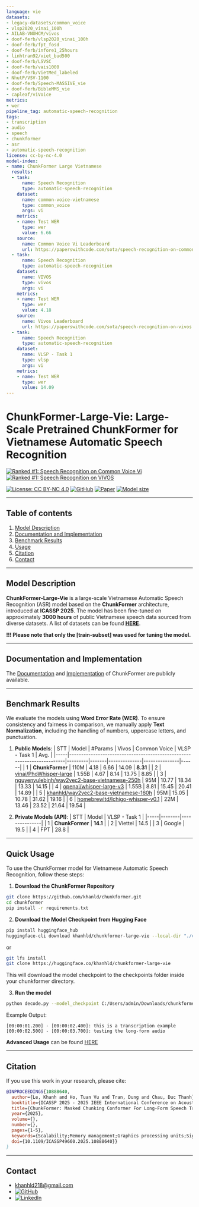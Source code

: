 ```yaml
---
language: vie
datasets:
- legacy-datasets/common_voice
- vlsp2020_vinai_100h
- AILAB-VNUHCM/vivos
- doof-ferb/vlsp2020_vinai_100h
- doof-ferb/fpt_fosd
- doof-ferb/infore1_25hours
- linhtran92/viet_bud500
- doof-ferb/LSVSC
- doof-ferb/vais1000
- doof-ferb/VietMed_labeled
- NhutP/VSV-1100
- doof-ferb/Speech-MASSIVE_vie
- doof-ferb/BibleMMS_vie
- capleaf/viVoice
metrics:
- wer
pipeline_tag: automatic-speech-recognition
tags:
- transcription
- audio
- speech
- chunkformer
- asr
- automatic-speech-recognition
license: cc-by-nc-4.0
model-index:
- name: ChunkFormer Large Vietnamese
  results:
  - task:
      name: Speech Recognition
      type: automatic-speech-recognition
    dataset:
      name: common-voice-vietnamese
      type: common_voice
      args: vi
    metrics:
    - name: Test WER
      type: wer
      value: 6.66
    source:
      name: Common Voice Vi Leaderboard
      url: https://paperswithcode.com/sota/speech-recognition-on-common-voice-vi
  - task:
      name: Speech Recognition
      type: automatic-speech-recognition
    dataset:
      name: VIVOS
      type: vivos
      args: vi
    metrics:
    - name: Test WER
      type: wer
      value: 4.18
    source:
      name: Vivos Leaderboard
      url: https://paperswithcode.com/sota/speech-recognition-on-vivos
  - task:
      name: Speech Recognition
      type: automatic-speech-recognition
    dataset:
      name: VLSP - Task 1
      type: vlsp
      args: vi
    metrics:
    - name: Test WER
      type: wer
      value: 14.09
---
```


# **ChunkFormer-Large-Vie: Large-Scale Pretrained ChunkFormer for Vietnamese Automatic Speech Recognition**
<style>
img {
 display: inline;
}
</style>
[![Ranked #1: Speech Recognition on Common Voice Vi](https://img.shields.io/badge/Ranked%20%231%3A%20Speech%20Recognition%20on%20Common%20Voice%20Vi-%F0%9F%8F%86%20SOTA-blueviolet?style=for-the-badge&logo=paperswithcode&logoColor=white)](https://paperswithcode.com/sota/speech-recognition-on-common-voice-vi)
[![Ranked #1: Speech Recognition on VIVOS](https://img.shields.io/badge/Ranked%20%231%3A%20Speech%20Recognition%20on%20VIVOS-%F0%9F%8F%86%20SOTA-blueviolet?style=for-the-badge&logo=paperswithcode&logoColor=white)](https://paperswithcode.com/sota/speech-recognition-on-vivos)

[![License: CC BY-NC 4.0](https://img.shields.io/badge/License-CC%20BY--NC%204.0-lightgrey.svg)](https://creativecommons.org/licenses/by-nc/4.0/) 
[![GitHub](https://img.shields.io/badge/GitHub-ChunkFormer-blue)](https://github.com/khanld/chunkformer)
[![Paper](https://img.shields.io/badge/Paper-ICASSP%202025-green)](https://arxiv.org/abs/2502.14673)
[![Model size](https://img.shields.io/badge/Params-110M-lightgrey#model-badge)](#description)

---
## Table of contents
1. [Model Description](#description)
2. [Documentation and Implementation](#implementation)
3. [Benchmark Results](#benchmark)
4. [Usage](#usage)
6. [Citation](#citation)
7. [Contact](#contact)

---
<a name = "description" ></a>
## Model Description
**ChunkFormer-Large-Vie** is a large-scale Vietnamese Automatic Speech Recognition (ASR) model based on the **ChunkFormer** architecture, introduced at **ICASSP 2025**. The model has been fine-tuned on approximately **3000 hours** of public Vietnamese speech data sourced from diverse datasets. A list of datasets can be found [**HERE**](dataset.tsv). 

**!!! Please note that only the \[train-subset\] was used for tuning the model.**

---
<a name = "implementation" ></a>
## Documentation and Implementation
The [Documentation]() and [Implementation](https://github.com/khanld/chunkformer) of ChunkFormer are publicly available.

---
<a name = "benchmark" ></a>
## Benchmark Results
We evaluate the models using **Word Error Rate (WER)**. To ensure consistency and fairness in comparison, we manually apply **Text Normalization**, including the handling of numbers, uppercase letters, and punctuation.

1. **Public Models**:
| STT | Model                                                                  | #Params | Vivos | Common Voice | VLSP - Task 1 | Avg. |
|-----|------------------------------------------------------------------------|---------|-------|--------------|---------------|------|
| 1   | **ChunkFormer**                                                            | 110M    | 4.18   | 6.66           | 14.09             | **8.31**    |
| 2   | [vinai/PhoWhisper-large](https://huggingface.co/vinai/PhoWhisper-large)  | 1.55B   | 4.67  | 8.14         | 13.75         | 8.85 |
| 3   | [nguyenvulebinh/wav2vec2-base-vietnamese-250h](https://huggingface.co/nguyenvulebinh/wav2vec2-base-vietnamese-250h) | 95M     | 10.77 | 18.34        | 13.33         | 14.15 |
| 4   | [openai/whisper-large-v3](https://huggingface.co/openai/whisper-large-v3) | 1.55B   | 8.81     | 15.45            | 20.41          | 14.89    |
| 5   | [khanhld/wav2vec2-base-vietnamese-160h](https://huggingface.co/khanhld/wav2vec2-base-vietnamese-160h) | 95M     | 15.05 | 10.78        | 31.62             | 19.16    |
| 6   | [homebrewltd/Ichigo-whisper-v0.1](https://huggingface.co/homebrewltd/Ichigo-whisper-v0.1) | 22M   | 13.46     | 23.52            | 21.64          | 19.54    |

2. **Private Models (API)**:
| STT | Model  | VLSP - Task 1 |
|-----|--------|---------------|
| 1   | **ChunkFormer** | **14.1**             |
| 2   | Viettel     | 14.5          |
| 3   | Google  | 19.5          |
| 4   | FPT   | 28.8          |

---
<a name = "usage" ></a>
## Quick Usage
To use the ChunkFormer model for Vietnamese Automatic Speech Recognition, follow these steps:

1. **Download the ChunkFormer Repository**
```bash
git clone https://github.com/khanld/chunkformer.git
cd chunkformer
pip install -r requirements.txt   
```
2. **Download the Model Checkpoint from Hugging Face**
```bash
pip install huggingface_hub
huggingface-cli download khanhld/chunkformer-large-vie --local-dir "./chunkformer-large-vie"
```
or
```bash
git lfs install
git clone https://huggingface.co/khanhld/chunkformer-large-vie
```
This will download the model checkpoint to the checkpoints folder inside your chunkformer directory.

3. **Run the model**
```bash
python decode.py --model_checkpoint C:/Users/admin/Downloads/chunkformer-main/chunkformer-main/chunkformer-large-vie --long_form_audio C:/Users/admin/Downloads/test.wav --total_batch_duration 14400 --chunk_size 64 --left_context_size 128 --right_context_size 128
```
Example Output:
```
[00:00:01.200] - [00:00:02.400]: this is a transcription example
[00:00:02.500] - [00:00:03.700]: testing the long-form audio
```
**Advanced Usage** can be found [HERE](https://github.com/khanld/chunkformer/tree/main?tab=readme-ov-file#usage)

---
<a name = "citation" ></a>
## Citation
If you use this work in your research, please cite:

```bibtex
@INPROCEEDINGS{10888640,
  author={Le, Khanh and Ho, Tuan Vu and Tran, Dung and Chau, Duc Thanh},
  booktitle={ICASSP 2025 - 2025 IEEE International Conference on Acoustics, Speech and Signal Processing (ICASSP)}, 
  title={ChunkFormer: Masked Chunking Conformer For Long-Form Speech Transcription}, 
  year={2025},
  volume={},
  number={},
  pages={1-5},
  keywords={Scalability;Memory management;Graphics processing units;Signal processing;Performance gain;Hardware;Resource management;Speech processing;Standards;Context modeling;chunkformer;masked batch;long-form transcription},
  doi={10.1109/ICASSP49660.2025.10888640}}
}
```

---
<a name = "contact"></a>
## Contact
- khanhld218@gmail.com
- [![GitHub](https://img.shields.io/badge/github-%23121011.svg?style=for-the-badge&logo=github&logoColor=white)](https://github.com/khanld)
- [![LinkedIn](https://img.shields.io/badge/linkedin-%230077B5.svg?style=for-the-badge&logo=linkedin&logoColor=white)](https://www.linkedin.com/in/khanhld257/)